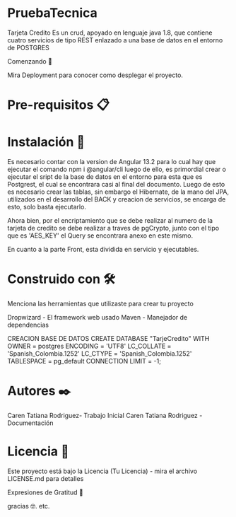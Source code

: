 # PruebaTecnica
Tarjeta Credito
Es un crud, apoyado en lenguaje java 1.8, que contiene cuatro servicios de tipo REST
enlazado a una base de datos en el entorno de POSTGRES

Comenzando 🚀

Mira Deployment para conocer como desplegar el proyecto.

# Pre-requisitos 📋

# Instalación 🔧
Es necesario contar con la version de Angular 13.2
para lo cual hay que ejecutar el comando npm i @angular/cli 
luego de ello, es primordial crear o ejecutar el sript de la base de datos 
en el entorno para esta que es Postgrest, el cual se encontrara casi al final 
del documento. 
Luego de esto es necesario crear las tablas, sin embargo el Hibernate, de la mano 
del JPA, utilizados en el desarrollo del BACK y creacion de servicios, se encarga de esto, 
solo basta ejecutarlo. 

Ahora bien, por el encriptamiento que se debe realizar al numero de la tarjeta de credito 
se debe realizar a traves de pgCrypto, junto con el tipo que es 'AES_KEY'
el Query se encontrara anexo en este mismo. 

En cuanto a la parte Front, esta dividida en servicio y ejecutables. 


# Construido con 🛠️
Menciona las herramientas que utilizaste para crear tu proyecto

Dropwizard - El framework web usado 
Maven - Manejador de dependencias


CREACION BASE DE DATOS 
CREATE DATABASE "TarjeCredito"
    WITH 
    OWNER = postgres
    ENCODING = 'UTF8'
    LC_COLLATE = 'Spanish_Colombia.1252'
    LC_CTYPE = 'Spanish_Colombia.1252'
    TABLESPACE = pg_default
    CONNECTION LIMIT = -1;



# Autores ✒️


Caren Tatiana Rodriguez- Trabajo Inicial 
Caren Tatiana Rodriguez - Documentación 


# Licencia 📄
Este proyecto está bajo la Licencia (Tu Licencia) - mira el archivo LICENSE.md para detalles

Expresiones de Gratitud 🎁

 gracias 🤓.
etc.
